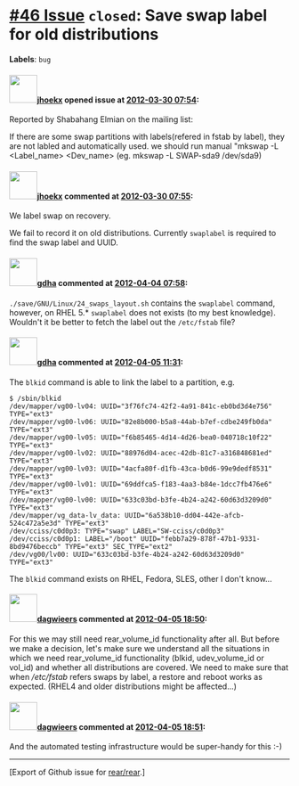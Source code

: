 [\#46 Issue](https://github.com/rear/rear/issues/46) `closed`: Save swap label for old distributions
====================================================================================================

**Labels**: `bug`

#### <img src="https://avatars.githubusercontent.com/u/783473?v=4" width="50">[jhoekx](https://github.com/jhoekx) opened issue at [2012-03-30 07:54](https://github.com/rear/rear/issues/46):

Reported by Shabahang Elmian on the mailing list:

If there are some swap partitions with labels(refered in fstab by
label), they are not labled and automatically used. we should run manual
"mkswap -L &lt;Label\_name&gt; &lt;Dev\_name&gt; (eg. mkswap -L
SWAP-sda9 /dev/sda9)

#### <img src="https://avatars.githubusercontent.com/u/783473?v=4" width="50">[jhoekx](https://github.com/jhoekx) commented at [2012-03-30 07:55](https://github.com/rear/rear/issues/46#issuecomment-4837982):

We label swap on recovery.

We fail to record it on old distributions. Currently `swaplabel` is
required to find the swap label and UUID.

#### <img src="https://avatars.githubusercontent.com/u/888633?u=cdaeb31efcc0048d3619651aa18dd4b76e636b21&v=4" width="50">[gdha](https://github.com/gdha) commented at [2012-04-04 07:58](https://github.com/rear/rear/issues/46#issuecomment-4948968):

`./save/GNU/Linux/24_swaps_layout.sh` contains the `swaplabel` command,
however, on RHEL 5.\* `swaplabel` does not exists (to my best
knowledge). Wouldn't it be better to fetch the label out the
`/etc/fstab` file?

#### <img src="https://avatars.githubusercontent.com/u/888633?u=cdaeb31efcc0048d3619651aa18dd4b76e636b21&v=4" width="50">[gdha](https://github.com/gdha) commented at [2012-04-05 11:31](https://github.com/rear/rear/issues/46#issuecomment-4974773):

The `blkid` command is able to link the label to a partition, e.g.

    $ /sbin/blkid
    /dev/mapper/vg00-lv04: UUID="3f76fc74-42f2-4a91-841c-eb0bd3d4e756" TYPE="ext3"
    /dev/mapper/vg00-lv06: UUID="82e8b000-b5a8-44ab-b7ef-cdbe249fb0da" TYPE="ext3"
    /dev/mapper/vg00-lv05: UUID="f6b85465-4d14-4d26-bea0-040718c10f22" TYPE="ext3"
    /dev/mapper/vg00-lv02: UUID="88976d04-acec-42db-81c7-a316848681ed" TYPE="ext3"
    /dev/mapper/vg00-lv03: UUID="4acfa80f-d1fb-43ca-b0d6-99e9dedf8531" TYPE="ext3"
    /dev/mapper/vg00-lv01: UUID="69ddfca5-f183-4aa3-b84e-1dcc7fb476e6" TYPE="ext3"
    /dev/mapper/vg00-lv00: UUID="633c03bd-b3fe-4b24-a242-60d63d3209d0" TYPE="ext3"
    /dev/mapper/vg_data-lv_data: UUID="6a538b10-dd04-442e-afcb-524c472a5e3d" TYPE="ext3"
    /dev/cciss/c0d0p3: TYPE="swap" LABEL="SW-cciss/c0d0p3"
    /dev/cciss/c0d0p1: LABEL="/boot" UUID="febb7a29-878f-47b1-9331-8bd9476beccb" TYPE="ext3" SEC_TYPE="ext2"
    /dev/vg00/lv00: UUID="633c03bd-b3fe-4b24-a242-60d63d3209d0" TYPE="ext3"

The `blkid` command exists on RHEL, Fedora, SLES, other I don't know...

#### <img src="https://avatars.githubusercontent.com/u/388198?u=0732dee3fe5002278cfbf40359ec431bdcf5f06c&v=4" width="50">[dagwieers](https://github.com/dagwieers) commented at [2012-04-05 18:50](https://github.com/rear/rear/issues/46#issuecomment-4983059):

For this we may still need rear\_volume\_id functionality after all. But
before we make a decision, let's make sure we understand all the
situations in which we need rear\_volume\_id functionality (blkid,
udev\_volume\_id or vol\_id) and whether all distributions are covered.
We need to make sure that when */etc/fstab* refers swaps by label, a
restore and reboot works as expected. (RHEL4 and older distributions
might be affected...)

#### <img src="https://avatars.githubusercontent.com/u/388198?u=0732dee3fe5002278cfbf40359ec431bdcf5f06c&v=4" width="50">[dagwieers](https://github.com/dagwieers) commented at [2012-04-05 18:51](https://github.com/rear/rear/issues/46#issuecomment-4983070):

And the automated testing infrastructure would be super-handy for this
:-)

------------------------------------------------------------------------

\[Export of Github issue for
[rear/rear](https://github.com/rear/rear).\]
